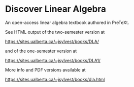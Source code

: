 # Discover Linear Algebra

An open-access linear algebra textbook authored in PreTeXt.

See HTML output of the two-semester version at

https://sites.ualberta.ca/~jsylvest/books/DLA/

and of the one-semester version at

https://sites.ualberta.ca/~jsylvest/books/DLA1/

More info and PDF versions available at

https://sites.ualberta.ca/~jsylvest/books/dla.html
